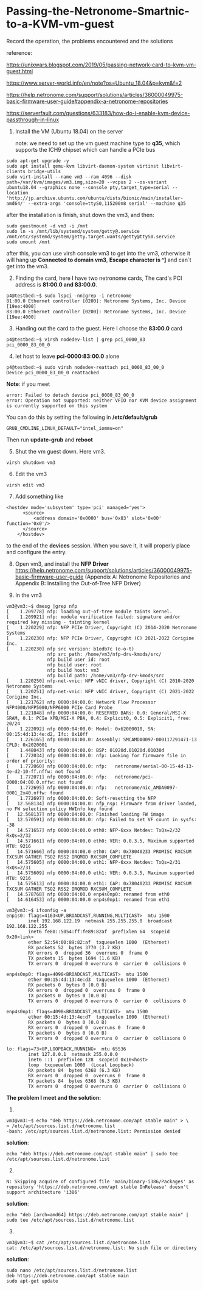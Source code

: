 # Passing-the-Netronome-Smartnic-to-a-KVM-vm-guest
Record the operation, the problems encountered and the solutions

reference:

https://unixwars.blogspot.com/2019/05/passing-network-card-to-kvm-vm-guest.html

https://www.server-world.info/en/note?os=Ubuntu_18.04&p=kvm&f=2

https://help.netronome.com/support/solutions/articles/36000049975-basic-firmware-user-guide#appendix-a-netronome-repositories

https://serverfault.com/questions/633183/how-do-i-enable-kvm-device-passthrough-in-linux

1. Install the VM (Ubuntu 18.04) on the server

   note: we need to set up the vm guest machine type to **q35**, which supports the ICH9 chipset which can handle a PCIe bus
```
sudo apt-get upgrade -y
sudo apt install qemu-kvm libvirt-daemon-system virtinst libvirt-clients bridge-utils
sudo virt-install --name vm3 --ram 4096 --disk path=/var/kvm/images/vm3.img,size=20 --vcpus 2 --os-variant ubuntu18.04 --graphics none --console pty,target_type=serial --location 'http://jp.archive.ubuntu.com/ubuntu/dists/bionic/main/installer-amd64/' --extra-args 'console=ttyS0,115200n8 serial' --machine q35
```
after the installation is finish, shut down the vm3, and then:
```
sudo guestmount -d vm3 -i /mnt
sudo ln -s /mnt/lib/systemd/system/getty@.service /mnt/etc/systemd/system/getty.target.wants/getty@ttyS0.service
sudo umount /mnt
```
after this, you can use virsh console vm3 to get into the vm3, otherwise it will hang up 
**Connected to domain vm3**, 
**Escape character is ^]**
and can`t get into the vm3.



2. Finding the card, here I have two netronome cards, The card's PCI address is **81:00.0 and 83:00.0**.
```
p4@testbed:~$ sudo lspci -nn|grep -i netronome
81:00.0 Ethernet controller [0200]: Netronome Systems, Inc. Device [19ee:4000]
83:00.0 Ethernet controller [0200]: Netronome Systems, Inc. Device [19ee:4000]
```
3. Handing out the card to the guest. Here I choose the **83:00.0** card
```
p4@testbed:~$ virsh nodedev-list | grep pci_0000_83
pci_0000_83_00_0
```
4. let host to leave **pci-0000:83:00.0** alone
```
p4@testbed:~$ sudo virsh nodedev-reattach pci_0000_83_00_0
Device pci_0000_83_00_0 reattached
```

**Note**: if you meet 

```
error: Failed to detach device pci_0000_83_00_0
error: Operation not supported: neither VFIO nor KVM device assignment is currently supported on this system
```
You can do this by setting the following in **/etc/default/grub**
```
GRUB_CMDLINE_LINUX_DEFAULT="intel_iommu=on"
```
Then run **update-grub** and **reboot**

5. Shut the vm guest down. Here vm3.
```
virsh shutdown vm3
```

6. Edit the vm3
```
virsh edit vm3
```
7. Add something like
```
<hostdev mode='subsystem' type='pci' managed='yes'>
      <source>
          <address domain='0x0000' bus='0x83' slot='0x00' function='0x0'/>
      </source>
    </hostdev>
```
to the end of the **devices** session. When you save it, it will properly place and configure the entry.

8. Open vm3, and install the **NFP Driver**
https://help.netronome.com/support/solutions/articles/36000049975-basic-firmware-user-guide (Appendix A: Netronome Repositories and Appendix B: Installing the Out-of-Tree NFP Driver)

9. In the vm3
```
vm3@vm3:~$ dmesg |grep nfp
[    1.209778] nfp: loading out-of-tree module taints kernel.
[    1.209921] nfp: module verification failed: signature and/or required key missing - tainting kernel
[    1.220229] nfp: NFP PCIe Driver, Copyright (C) 2014-2020 Netronome Systems
[    1.220230] nfp: NFP PCIe Driver, Copyright (C) 2021-2022 Corigine Inc.
[    1.220230] nfp src version: b1edb7c (o-o-t)
               nfp src path: /home/vm3/nfp-drv-kmods/src/
               nfp build user id: root
               nfp build user: root
               nfp build host: vm3
               nfp build path: /home/vm3/nfp-drv-kmods/src
[    1.220250] nfp-net-vnic: NFP vNIC driver, Copyright (C) 2010-2020 Netronome Systems
[    1.220251] nfp-net-vnic: NFP vNIC driver, Copyright (C) 2021-2022 Corigine Inc.
[    1.221762] nfp 0000:04:00.0: Network Flow Processor NFP4000/NFP5000/NFP6000 PCIe Card Probe
[    1.221848] nfp 0000:04:00.0: RESERVED BARs: 0.0: General/MSI-X SRAM, 0.1: PCIe XPB/MSI-X PBA, 0.4: Explicit0, 0.5: Explicit1, free: 20/24
[    1.222092] nfp 0000:04:00.0: Model: 0x62000010, SN: 00:15:4d:13:4e:d2, Ifc: 0x10ff
[    1.226165] nfp 0000:04:00.0: Assembly: SMCAMDA0097-000117291471-13 CPLD: 0x2020001
[    1.448043] nfp 0000:04:00.0: BSP: 01020d.01020d.01030d
[    1.772034] nfp 0000:04:00.0: nfp: Looking for firmware file in order of priority:
[    1.772060] nfp 0000:04:00.0: nfp:   netronome/serial-00-15-4d-13-4e-d2-10-ff.nffw: not found
[    1.772071] nfp 0000:04:00.0: nfp:   netronome/pci-0000:04:00.0.nffw: not found
[    1.772695] nfp 0000:04:00.0: nfp:   netronome/nic_AMDA0097-0001_2x40.nffw: found
[    1.772697] nfp 0000:04:00.0: Soft-resetting the NFP
[   12.568134] nfp 0000:04:00.0: nfp_nsp: Firmware from driver loaded, no FW selection policy HWInfo key found
[   12.568137] nfp 0000:04:00.0: Finished loading FW image
[   12.570591] nfp 0000:04:00.0: nfp: Failed to set VF count in sysfs: -38
[   14.571657] nfp 0000:04:00.0 eth0: NFP-6xxx Netdev: TxQs=2/32 RxQs=2/32
[   14.571661] nfp 0000:04:00.0 eth0: VER: 0.0.3.5, Maximum supported MTU: 9216
[   14.571666] nfp 0000:04:00.0 eth0: CAP: 0x78040233 PROMISC RXCSUM TXCSUM GATHER TSO2 RSS2 IRQMOD RXCSUM_COMPLETE 
[   14.575605] nfp 0000:04:00.0 eth1: NFP-6xxx Netdev: TxQs=2/31 RxQs=2/31
[   14.575609] nfp 0000:04:00.0 eth1: VER: 0.0.3.5, Maximum supported MTU: 9216
[   14.575613] nfp 0000:04:00.0 eth1: CAP: 0x78040233 PROMISC RXCSUM TXCSUM GATHER TSO2 RSS2 IRQMOD RXCSUM_COMPLETE 
[   14.578768] nfp 0000:04:00.0 enp4s0np0: renamed from eth0
[   14.616453] nfp 0000:04:00.0 enp4s0np1: renamed from eth1

```

```
vm3@vm3:~$ ifconfig -a
enp1s0: flags=4163<UP,BROADCAST,RUNNING,MULTICAST>  mtu 1500
        inet 192.168.122.19  netmask 255.255.255.0  broadcast 192.168.122.255
        inet6 fe80::5054:ff:fe89:82af  prefixlen 64  scopeid 0x20<link>
        ether 52:54:00:89:82:af  txqueuelen 1000  (Ethernet)
        RX packets 52  bytes 3770 (3.7 KB)
        RX errors 0  dropped 36  overruns 0  frame 0
        TX packets 15  bytes 1694 (1.6 KB)
        TX errors 0  dropped 0 overruns 0  carrier 0  collisions 0

enp4s0np0: flags=4098<BROADCAST,MULTICAST>  mtu 1500
        ether 00:15:4d:13:4e:d3  txqueuelen 1000  (Ethernet)
        RX packets 0  bytes 0 (0.0 B)
        RX errors 0  dropped 0  overruns 0  frame 0
        TX packets 0  bytes 0 (0.0 B)
        TX errors 0  dropped 0 overruns 0  carrier 0  collisions 0

enp4s0np1: flags=4098<BROADCAST,MULTICAST>  mtu 1500
        ether 00:15:4d:13:4e:d7  txqueuelen 1000  (Ethernet)
        RX packets 0  bytes 0 (0.0 B)
        RX errors 0  dropped 0  overruns 0  frame 0
        TX packets 0  bytes 0 (0.0 B)
        TX errors 0  dropped 0 overruns 0  carrier 0  collisions 0

lo: flags=73<UP,LOOPBACK,RUNNING>  mtu 65536
        inet 127.0.0.1  netmask 255.0.0.0
        inet6 ::1  prefixlen 128  scopeid 0x10<host>
        loop  txqueuelen 1000  (Local Loopback)
        RX packets 84  bytes 6368 (6.3 KB)
        RX errors 0  dropped 0  overruns 0  frame 0
        TX packets 84  bytes 6368 (6.3 KB)
        TX errors 0  dropped 0 overruns 0  carrier 0  collisions 0
```

**The problem I meet and the solution:**

1. 
```
vm3@vm3:~$ echo "deb https://deb.netronome.com/apt stable main" > \
> /etc/apt/sources.list.d/netronome.list
-bash: /etc/apt/sources.list.d/netronome.list: Permission denied
```

**solution**:
```
echo "deb https://deb.netronome.com/apt stable main" | sudo tee /etc/apt/sources.list.d/netronome.list
```
2.
```
N: Skipping acquire of configured file 'main/binary-i386/Packages' as repository 'https://deb.netronome.com/apt stable InRelease' doesn't support architecture 'i386'
```

**solution**:
```
echo "deb [arch=amd64] https://deb.netronome.com/apt stable main" | sudo tee /etc/apt/sources.list.d/netronome.list
```
3.
```
vm3@vm3:~$ cat /etc/apt/sources.list.d/netronome.list
cat: /etc/apt/sources.list.d/netronome.list: No such file or directory
```
**solution**:
```
sudo nano /etc/apt/sources.list.d/netronome.list
deb https://deb.netronome.com/apt stable main
sudo apt-get update
```

